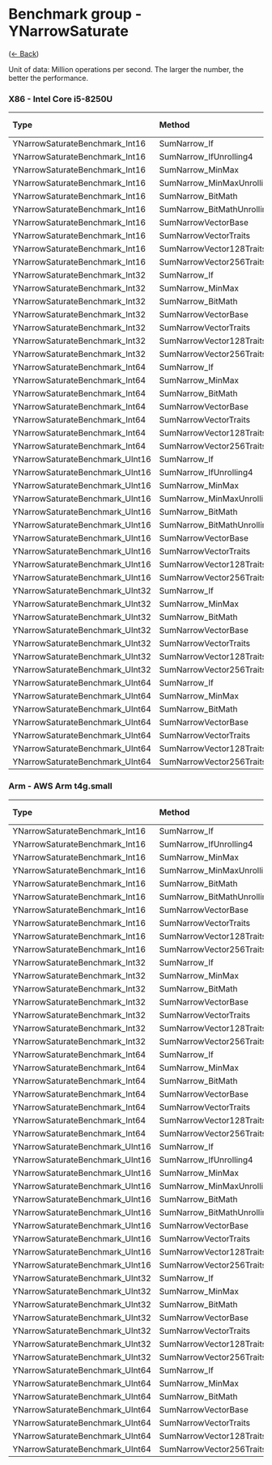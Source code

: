 ﻿# Benchmark group - YNarrowSaturate
([← Back](YNarrowSaturate.md))

Unit of data: Million operations per second. The larger the number, the better the performance.

### X86 - Intel Core i5-8250U
| Type                            | Method                      | .NET Framework | .NET Core 2.1 | .NET Core 3.1 |  .NET 5.0 |  .NET 6.0 |  .NET 7.0 |
| :------------------------------ | :-------------------------- | -------------: | ------------: | ------------: | --------: | --------: | --------: |
| YNarrowSaturateBenchmark_Int16  | SumNarrow_If                |        212.537 |       215.427 |       210.232 |   202.340 |   215.081 |   218.064 |
| YNarrowSaturateBenchmark_Int16  | SumNarrow_IfUnrolling4      |        214.535 |       213.600 |       209.482 |   211.497 |   210.797 |   210.469 |
| YNarrowSaturateBenchmark_Int16  | SumNarrow_MinMax            |        206.687 |       213.770 |       214.891 |   215.431 |   205.888 |   220.168 |
| YNarrowSaturateBenchmark_Int16  | SumNarrow_MinMaxUnrolling4  |        204.927 |       218.256 |       213.052 |   217.077 |   203.125 |   212.180 |
| YNarrowSaturateBenchmark_Int16  | SumNarrow_BitMath           |        216.579 |       217.921 |       219.425 |   217.096 |   279.370 |   360.374 |
| YNarrowSaturateBenchmark_Int16  | SumNarrow_BitMathUnrolling4 |        313.575 |       313.974 |       336.443 |   230.875 |   278.317 |   337.929 |
| YNarrowSaturateBenchmark_Int16  | SumNarrowVectorBase         |      14846.291 |     14087.110 |     13468.290 | 13111.910 | 13235.857 | 15555.509 |
| YNarrowSaturateBenchmark_Int16  | SumNarrowVectorTraits       |      14897.766 |     14160.671 |     28429.208 | 28128.607 | 28360.517 | 28421.514 |
| YNarrowSaturateBenchmark_Int16  | SumNarrowVector128Traits    |                |               |     21265.910 | 21293.082 | 21167.205 | 21438.466 |
| YNarrowSaturateBenchmark_Int16  | SumNarrowVector256Traits    |                |               |     28397.933 | 28445.982 | 28427.650 | 28585.371 |
| YNarrowSaturateBenchmark_Int32  | SumNarrow_If                |        215.736 |       215.197 |       215.888 |   212.845 |   212.691 |   222.057 |
| YNarrowSaturateBenchmark_Int32  | SumNarrow_MinMax            |        212.320 |       213.881 |       210.443 |   213.826 |   213.730 |   212.865 |
| YNarrowSaturateBenchmark_Int32  | SumNarrow_BitMath           |        441.252 |       441.620 |       354.523 |   252.687 |   252.590 |   434.359 |
| YNarrowSaturateBenchmark_Int32  | SumNarrowVectorBase         |       7386.495 |      6751.995 |      6637.639 |  6774.121 |  7434.739 |  8892.525 |
| YNarrowSaturateBenchmark_Int32  | SumNarrowVectorTraits       |       7353.112 |      6762.353 |     13986.307 | 14384.912 | 14327.294 | 14428.024 |
| YNarrowSaturateBenchmark_Int32  | SumNarrowVector128Traits    |                |               |     10650.155 | 10685.906 | 10693.391 | 10184.370 |
| YNarrowSaturateBenchmark_Int32  | SumNarrowVector256Traits    |                |               |     14297.940 | 14150.012 | 14351.983 | 13000.954 |
| YNarrowSaturateBenchmark_Int64  | SumNarrow_If                |        195.023 |       192.587 |       202.814 |   197.161 |   196.288 |   203.371 |
| YNarrowSaturateBenchmark_Int64  | SumNarrow_MinMax            |        186.045 |       180.554 |       194.672 |   198.782 |   194.294 |   206.325 |
| YNarrowSaturateBenchmark_Int64  | SumNarrow_BitMath           |        339.286 |       339.179 |       338.746 |   275.615 |   275.642 |   431.388 |
| YNarrowSaturateBenchmark_Int64  | SumNarrowVectorBase         |       2211.928 |      1912.031 |      2059.889 |  2157.975 |  2160.685 |  2781.300 |
| YNarrowSaturateBenchmark_Int64  | SumNarrowVectorTraits       |       2226.565 |      1911.157 |      2624.759 |  2847.360 |  2846.629 |  2539.630 |
| YNarrowSaturateBenchmark_Int64  | SumNarrowVector128Traits    |                |               |      1126.444 |  1861.054 |  1861.747 |  1498.731 |
| YNarrowSaturateBenchmark_Int64  | SumNarrowVector256Traits    |                |               |      2628.627 |  2840.202 |  2846.789 |  2538.271 |
| YNarrowSaturateBenchmark_UInt16 | SumNarrow_If                |       1179.622 |      1016.416 |      1086.797 |   890.792 |   901.329 |  1085.363 |
| YNarrowSaturateBenchmark_UInt16 | SumNarrow_IfUnrolling4      |       1087.103 |      1087.338 |      1087.144 |  1096.445 |  1104.548 |  1108.743 |
| YNarrowSaturateBenchmark_UInt16 | SumNarrow_MinMax            |       1276.156 |       885.888 |       977.852 |   918.826 |   933.039 |   794.177 |
| YNarrowSaturateBenchmark_UInt16 | SumNarrow_MinMaxUnrolling4  |       1191.541 |      1197.103 |      1186.553 |  1188.095 |   781.670 |   881.130 |
| YNarrowSaturateBenchmark_UInt16 | SumNarrow_BitMath           |        596.777 |       597.211 |       596.792 |   292.049 |   291.997 |   591.696 |
| YNarrowSaturateBenchmark_UInt16 | SumNarrow_BitMathUnrolling4 |        476.870 |       477.814 |       491.534 |   292.825 |   292.890 |   600.380 |
| YNarrowSaturateBenchmark_UInt16 | SumNarrowVectorBase         |      16046.720 |     17912.836 |     15463.393 | 17100.289 | 16955.355 | 20342.540 |
| YNarrowSaturateBenchmark_UInt16 | SumNarrowVectorTraits       |      15844.787 |     18264.191 |     23247.067 | 26147.027 | 26019.558 | 24943.556 |
| YNarrowSaturateBenchmark_UInt16 | SumNarrowVector128Traits    |                |               |     15729.433 | 17667.422 | 18035.155 | 15652.327 |
| YNarrowSaturateBenchmark_UInt16 | SumNarrowVector256Traits    |                |               |     23065.049 | 26319.795 | 26664.041 | 24883.433 |
| YNarrowSaturateBenchmark_UInt32 | SumNarrow_If                |       1121.385 |       936.738 |       862.041 |   924.369 |   931.181 |  1124.325 |
| YNarrowSaturateBenchmark_UInt32 | SumNarrow_MinMax            |       1123.806 |       927.532 |       849.694 |   922.200 |   926.491 |   861.181 |
| YNarrowSaturateBenchmark_UInt32 | SumNarrow_BitMath           |        520.642 |       532.992 |       445.343 |   259.255 |   258.764 |   679.738 |
| YNarrowSaturateBenchmark_UInt32 | SumNarrowVectorBase         |       8422.320 |      7603.276 |      8610.053 |  8268.696 |  8251.533 | 10319.090 |
| YNarrowSaturateBenchmark_UInt32 | SumNarrowVectorTraits       |       8454.984 |      7611.850 |     12416.410 | 10913.129 | 11221.684 | 12440.105 |
| YNarrowSaturateBenchmark_UInt32 | SumNarrowVector128Traits    |                |               |      7865.636 |  8839.065 |  8983.880 |  7819.961 |
| YNarrowSaturateBenchmark_UInt32 | SumNarrowVector256Traits    |                |               |     12236.051 | 11425.101 | 11269.070 | 12612.260 |
| YNarrowSaturateBenchmark_UInt64 | SumNarrow_If                |       1125.294 |       959.392 |      1125.086 |   855.803 |   858.908 |  1124.154 |
| YNarrowSaturateBenchmark_UInt64 | SumNarrow_MinMax            |       1000.454 |       886.529 |       997.897 |  1124.778 |   914.250 |   837.526 |
| YNarrowSaturateBenchmark_UInt64 | SumNarrow_BitMath           |        727.660 |       729.096 |       720.707 |   565.243 |   569.982 |   663.393 |
| YNarrowSaturateBenchmark_UInt64 | SumNarrowVectorBase         |       2025.081 |      2053.017 |      2045.137 |  2576.865 |  2610.890 |  3405.935 |
| YNarrowSaturateBenchmark_UInt64 | SumNarrowVectorTraits       |       2005.004 |      2053.259 |      2993.174 |  3476.921 |  3519.585 |  3399.524 |
| YNarrowSaturateBenchmark_UInt64 | SumNarrowVector128Traits    |                |               |      1680.652 |  2200.474 |  1917.330 |  2184.109 |
| YNarrowSaturateBenchmark_UInt64 | SumNarrowVector256Traits    |                |               |      2981.285 |  3481.194 |  3563.263 |  3393.832 |

### Arm - AWS Arm t4g.small
| Type                            | Method                      | .NET Core 3.1 |  .NET 5.0 |  .NET 6.0 |  .NET 7.0 |
| :------------------------------ | :-------------------------- | ------------: | --------: | --------: | --------: |
| YNarrowSaturateBenchmark_Int16  | SumNarrow_If                |       157.417 |   154.692 |   157.258 |   181.941 |
| YNarrowSaturateBenchmark_Int16  | SumNarrow_IfUnrolling4      |       159.908 |   158.508 |   162.110 |   186.487 |
| YNarrowSaturateBenchmark_Int16  | SumNarrow_MinMax            |       160.956 |   165.733 |   108.545 |   184.609 |
| YNarrowSaturateBenchmark_Int16  | SumNarrow_MinMaxUnrolling4  |       162.013 |   163.387 |   146.918 |   186.324 |
| YNarrowSaturateBenchmark_Int16  | SumNarrow_BitMath           |       211.079 |   165.500 |   165.700 |   205.499 |
| YNarrowSaturateBenchmark_Int16  | SumNarrow_BitMathUnrolling4 |       208.453 |   162.637 |   164.249 |   205.436 |
| YNarrowSaturateBenchmark_Int16  | SumNarrowVectorBase         |      6044.523 |  6193.938 |  5979.916 |  6778.968 |
| YNarrowSaturateBenchmark_Int16  | SumNarrowVectorTraits       |      6039.229 | 13460.358 | 12053.732 | 15472.104 |
| YNarrowSaturateBenchmark_Int16  | SumNarrowVector128Traits    |       122.891 | 13429.272 | 12658.154 | 15191.105 |
| YNarrowSaturateBenchmark_Int16  | SumNarrowVector256Traits    |        82.423 |    81.261 |    48.495 |    61.217 |
| YNarrowSaturateBenchmark_Int32  | SumNarrow_If                |       165.309 |   165.352 |   169.826 |   191.086 |
| YNarrowSaturateBenchmark_Int32  | SumNarrow_MinMax            |       162.009 |   162.019 |   153.413 |   195.939 |
| YNarrowSaturateBenchmark_Int32  | SumNarrow_BitMath           |       250.740 |   194.825 |   194.586 |   259.524 |
| YNarrowSaturateBenchmark_Int32  | SumNarrowVectorBase         |      3071.364 |  3268.933 |  3154.830 |  3508.643 |
| YNarrowSaturateBenchmark_Int32  | SumNarrowVectorTraits       |      3015.939 |  6121.553 |  6164.284 |  7756.942 |
| YNarrowSaturateBenchmark_Int32  | SumNarrowVector128Traits    |        64.909 |  6122.989 |  6145.077 |  7666.446 |
| YNarrowSaturateBenchmark_Int32  | SumNarrowVector256Traits    |        45.046 |    53.596 |    50.734 |    57.739 |
| YNarrowSaturateBenchmark_Int64  | SumNarrow_If                |       162.470 |   160.690 |   160.450 |   205.339 |
| YNarrowSaturateBenchmark_Int64  | SumNarrow_MinMax            |       154.207 |   157.655 |   165.821 |   197.450 |
| YNarrowSaturateBenchmark_Int64  | SumNarrow_BitMath           |       248.694 |   191.750 |   192.290 |   246.062 |
| YNarrowSaturateBenchmark_Int64  | SumNarrowVectorBase         |       715.642 |  1157.104 |  1137.600 |  1243.915 |
| YNarrowSaturateBenchmark_Int64  | SumNarrowVectorTraits       |       715.027 |  3114.720 |  3114.881 |  3958.193 |
| YNarrowSaturateBenchmark_Int64  | SumNarrowVector128Traits    |        45.484 |  3084.209 |  3084.659 |  4042.758 |
| YNarrowSaturateBenchmark_Int64  | SumNarrowVector256Traits    |        38.662 |    32.920 |    33.364 |    64.307 |
| YNarrowSaturateBenchmark_UInt16 | SumNarrow_If                |       528.192 |   515.076 |   517.816 |   608.849 |
| YNarrowSaturateBenchmark_UInt16 | SumNarrow_IfUnrolling4      |       508.343 |   508.194 |   506.940 |   702.256 |
| YNarrowSaturateBenchmark_UInt16 | SumNarrow_MinMax            |       575.986 |   525.410 |   573.922 |   608.538 |
| YNarrowSaturateBenchmark_UInt16 | SumNarrow_MinMaxUnrolling4  |       549.319 |   544.925 |   542.072 |   692.196 |
| YNarrowSaturateBenchmark_UInt16 | SumNarrow_BitMath           |       328.582 |   259.389 |   258.893 |   333.571 |
| YNarrowSaturateBenchmark_UInt16 | SumNarrow_BitMathUnrolling4 |       322.312 |   247.554 |   249.095 |   333.070 |
| YNarrowSaturateBenchmark_UInt16 | SumNarrowVectorBase         |      8754.855 |  8439.577 |  7850.298 |  8862.558 |
| YNarrowSaturateBenchmark_UInt16 | SumNarrowVectorTraits       |      8617.492 | 13106.613 | 13478.400 | 14063.862 |
| YNarrowSaturateBenchmark_UInt16 | SumNarrowVector128Traits    |       193.712 | 13100.479 | 13479.084 | 14225.569 |
| YNarrowSaturateBenchmark_UInt16 | SumNarrowVector256Traits    |       143.088 |   148.944 |   147.702 |   188.993 |
| YNarrowSaturateBenchmark_UInt32 | SumNarrow_If                |       541.002 |   534.718 |   534.109 |   620.704 |
| YNarrowSaturateBenchmark_UInt32 | SumNarrow_MinMax            |       544.926 |   537.029 |   529.782 |   620.851 |
| YNarrowSaturateBenchmark_UInt32 | SumNarrow_BitMath           |       369.806 |   285.679 |   285.600 |   405.899 |
| YNarrowSaturateBenchmark_UInt32 | SumNarrowVectorBase         |      3959.347 |  4021.154 |  4200.870 |  4300.706 |
| YNarrowSaturateBenchmark_UInt32 | SumNarrowVectorTraits       |      3955.773 |  6340.994 |  6282.575 |  6524.682 |
| YNarrowSaturateBenchmark_UInt32 | SumNarrowVector128Traits    |       106.066 |  6855.859 |  6720.106 |  6505.829 |
| YNarrowSaturateBenchmark_UInt32 | SumNarrowVector256Traits    |        76.781 |   105.898 |   105.046 |   159.990 |
| YNarrowSaturateBenchmark_UInt64 | SumNarrow_If                |       620.385 |   621.120 |   618.355 |   828.085 |
| YNarrowSaturateBenchmark_UInt64 | SumNarrow_MinMax            |       620.048 |   620.151 |   617.816 |   827.820 |
| YNarrowSaturateBenchmark_UInt64 | SumNarrow_BitMath           |       389.972 |   296.914 |   296.283 |   418.417 |
| YNarrowSaturateBenchmark_UInt64 | SumNarrowVectorBase         |      1287.681 |  1821.232 |  1854.543 |  1811.620 |
| YNarrowSaturateBenchmark_UInt64 | SumNarrowVectorTraits       |      1286.616 |  3489.303 |  3442.668 |  3491.233 |
| YNarrowSaturateBenchmark_UInt64 | SumNarrowVector128Traits    |        80.834 |  3234.292 |  3203.035 |  3483.151 |
| YNarrowSaturateBenchmark_UInt64 | SumNarrowVector256Traits    |        62.778 |    70.135 |    72.817 |   149.185 |

